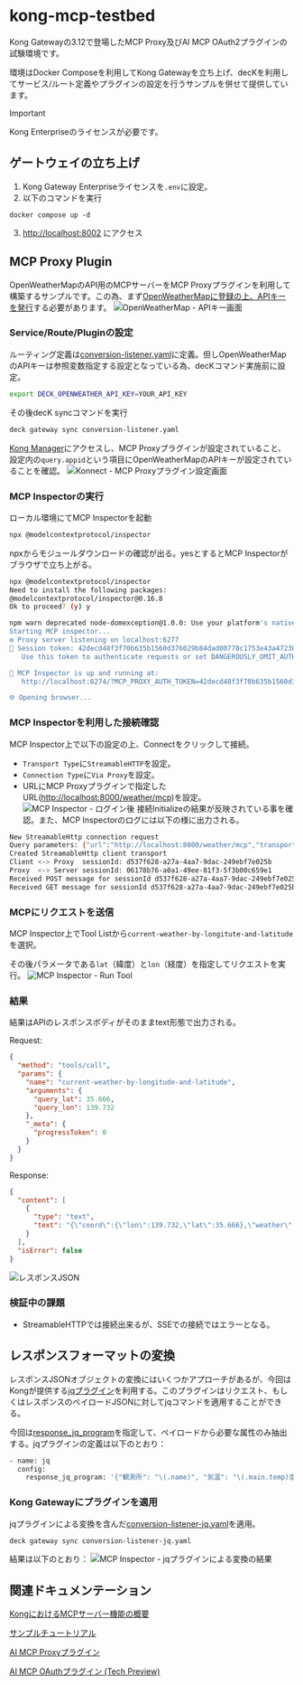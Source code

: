 # kong-mcp-testbed
Kong Gatewayの3.12で登場したMCP Proxy及びAI MCP OAuth2プラグインの試験環境です。

環境はDocker Composeを利用してKong Gatewayを立ち上げ、decKを利用してサービス/ルート定義やプラグインの設定を行うサンプルを併せて提供しています。

> [!IMPORTANT] 
> Kong Enterpriseのライセンスが必要です。

## ゲートウェイの立ち上げ
1. Kong Gateway Enterpriseライセンスを`.env`に設定。
2. 以下のコマンドを実行
```
docker compose up -d
```
3. [http://localhost:8002](http://localhost:8002) にアクセス

## MCP Proxy Plugin
OpenWeatherMapのAPI用のMCPサーバーをMCP Proxyプラグインを利用して構築するサンプルです。この為、まず[OpenWeatherMapに登録の上、APIキーを発行](https://home.openweathermap.org/api_keys)する必要があります。
![OpenWeatherMap - APIキー画面](/resources/openweather-ui.png)

### Service/Route/Pluginの設定
ルーティング定義は[conversion-listener.yaml](/conversion-listener.yaml)に定義。但しOpenWeatherMapのAPIキーは参照変数指定する設定となっている為、decKコマンド実施前に設定。
```bash
export DECK_OPENWEATHER_API_KEY=YOUR_API_KEY
```
その後decK syncコマンドを実行
```bash
deck gateway sync conversion-listener.yaml
```
[Kong Manager](http://localhost:8002)にアクセスし、MCP Proxyプラグインが設定されていること、設定内の```query.appid```という項目にOpenWeatherMapのAPIキーが設定されていることを確認。
![Konnect - MCP Proxyプラグイン設定画面](/resources/konnect-plugin-config.png)

### MCP Inspectorの実行
ローカル環境にてMCP Inspectorを起動
```bash
npx @modelcontextprotocol/inspector
```
npxからモジュールダウンロードの確認が出る。yesとするとMCP Inspectorがブラウザで立ち上がる。
```bash
npx @modelcontextprotocol/inspector
Need to install the following packages:
@modelcontextprotocol/inspector@0.16.8
Ok to proceed? (y) y

npm warn deprecated node-domexception@1.0.0: Use your platform's native DOMException instead
Starting MCP inspector...
⚙️ Proxy server listening on localhost:6277
🔑 Session token: 42decd48f3f70b635b1560d376029b84dad00778c1753e43a47238427599359e
   Use this token to authenticate requests or set DANGEROUSLY_OMIT_AUTH=true to disable auth

🚀 MCP Inspector is up and running at:
   http://localhost:6274/?MCP_PROXY_AUTH_TOKEN=42decd48f3f70b635b1560d376029b84dad00778c1753e43a47238427599359e

🌐 Opening browser...
```

### MCP Inspectorを利用した接続確認
MCP Inspector上で以下の設定の上、Connectをクリックして接続。
- ```Transport Type```に```StreamableHTTP```を設定。
- ```Connection Type```に```Via Proxy```を設定。
- URLにMCP Proxyプラグインで指定したURL([http://localhost:8000/weather/mcp](http://localhost:8000/weather/mcp))を設定。
![MCP Inspector - ログイン後](/resources/mcp-inspector-after-login.png)
接続Initializeの結果が反映されている事を確認。また、MCP Inspectorのログには以下の様に出力される。
```bash
New StreamableHttp connection request
Query parameters: {"url":"http://localhost:8000/weather/mcp","transportType":"streamable-http"}
Created StreamableHttp client transport
Client <-> Proxy  sessionId: d537f628-a27a-4aa7-9dac-249ebf7e025b
Proxy  <-> Server sessionId: 06178b76-a0a1-49ee-81f3-5f3b00c659e1
Received POST message for sessionId d537f628-a27a-4aa7-9dac-249ebf7e025b
Received GET message for sessionId d537f628-a27a-4aa7-9dac-249ebf7e025b
```

### MCPにリクエストを送信
MCP Inspector上でTool Listから```current-weather-by-longitute-and-latitude```を選択。

その後パラメータである```lat```（緯度）と```lon```（経度）を指定してリクエストを実行。
![MCP Inspector - Run Tool](/resources/mcp-inspector-runtool.png)

### 結果
結果はAPIのレスポンスボディがそのままtext形態で出力される。

Request:
```json
{
  "method": "tools/call",
  "params": {
    "name": "current-weather-by-longitude-and-latitude",
    "arguments": {
      "query_lat": 35.666,
      "query_lon": 139.732
    },
    "_meta": {
      "progressToken": 0
    }
  }
}
```

Response:
```json
{
  "content": [
    {
      "type": "text",
      "text": "{\"coord\":{\"lon\":139.732,\"lat\":35.666},\"weather\":[{\"id\":804,\"main\":\"Clouds\",\"description\":\"overcast clouds\",\"icon\":\"04d\"}],\"base\":\"stations\",\"main\":{\"temp\":25.99,\"feels_like\":25.99,\"temp_min\":25.99,\"temp_max\":25.99,\"pressure\":1019,\"humidity\":38,\"sea_level\":1019,\"grnd_level\":1018},\"visibility\":10000,\"wind\":{\"speed\":6.98,\"deg\":83,\"gust\":6.01},\"clouds\":{\"all\":92},\"dt\":1758521872,\"sys\":{\"country\":\"JP\",\"sunrise\":1758486523,\"sunset\":1758530351},\"timezone\":32400,\"id\":1856950,\"name\":\"Mita\",\"cod\":200}"
    }
  ],
  "isError": false
}
```
![レスポンスJSON](/resources/mcp-inspector-result.png)

### 検証中の課題
- StreamableHTTPでは接続出来るが、SSEでの接続ではエラーとなる。

## レスポンスフォーマットの変換
レスポンスJSONオブジェクトの変換にはいくつかアプローチがあるが、今回はKongが提供する[jqプラグイン](https://developer.konghq.com/plugins/jq/examples/jq-request-program/)を利用する。このプラグインはリクエスト、もしくはレスポンスのペイロードJSONに対してjqコマンドを適用することができる。

今回は[response_jq_program](https://developer.konghq.com/plugins/jq/reference/#schema--config-response-jq-program)を指定して、ペイロードから必要な属性のみ抽出する。jqプラグインの定義は以下のとおり：
```bash
- name: jq
  config:
    response_jq_program: '{"観測所": "\(.name)", "気温": "\(.main.temp)度", "湿度": "\(.main.humidity)%"}'

```

### Kong Gatewayにプラグインを適用
jqプラグインによる変換を含んだ[conversion-listener-jq.yaml](/conversion-listener-jq.yaml)を適用。
```bash
deck gateway sync conversion-listener-jq.yaml
```
結果は以下のとおり：
![MCP Inspector - jqプラグインによる変換の結果](/resources/mcp-inspector-result-jq.png)

## 関連ドキュメンテーション
[KongにおけるMCPサーバー機能の概要](https://developer.konghq.com/mcp/)

[サンプルチュートリアル](https://developer.konghq.com/mcp/kong-mcp/get-started/)

[AI MCP Proxyプラグイン](https://developer.konghq.com/plugins/ai-mcp-proxy/)

[AI MCP OAuthプラグイン (Tech Preview)](https://developer.konghq.com/plugins/ai-mcp-oauth2/)